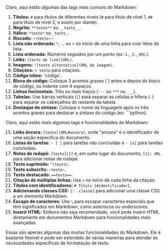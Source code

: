 <p>Claro, aqui estão algumas das tags mais comuns do Markdown:</p><ol><li><strong>Títulos:</strong> <code>#</code> para títulos de diferentes níveis (<code>#</code> para título de nível 1, <code>##</code> para título de nível 2, e assim por diante).</li><li><strong>Negrito:</strong> <code>**texto**</code> ou <code>__texto__</code>.</li><li><strong>Itálico:</strong> <code>*texto*</code> ou <code>_texto_</code>.</li><li><strong>Riscado:</strong> <code>~~texto~~</code>.</li><li><strong>Lista não ordenada:</strong> <code>*</code>, <code>-</code>, ou <code>+</code> no início de uma linha para criar itens de lista.</li><li><strong>Lista ordenada:</strong> Números seguidos por um ponto (ex: <code>1.</code>, <code>2.</code>, etc.).</li><li><strong>Links:</strong> <code>[texto do link](URL)</code>.</li><li><strong>Imagens:</strong> <code>![texto alternativo](URL da imagem)</code>.</li><li><strong>Citações:</strong> <code>&gt; texto</code> para citações.</li><li><strong>Código inline:</strong> `código`.</li><li><strong>Bloco de código:</strong> Coloque 3 acentos graves (`) antes e depois do bloco de código, ou indente com 4 espaços.</li><li><strong>Linhas horizontais:</strong> Três ou mais traços (<code>---</code> ou <code>***</code> ou <code>___</code>).</li><li><strong>Tabelas:</strong> Use barras verticais (<code>|</code>) para separar as células e hífens (<code>-</code>) para separar os cabeçalhos do restante da tabela.</li><li><strong>Destaque de sintaxe:</strong> Coloque o nome da linguagem após os três acentos graves para destacar a sintaxe do código (ex: ```python).</li></ol>

<p>Claro, aqui estão mais algumas tags e funcionalidades do Markdown:</p><ol start="15"><li><strong>Links âncora:</strong> <code>[texto](URL#ancora)</code>, onde "ancora" é o identificador de uma seção específica do documento.</li><li><strong>Listas de tarefas:</strong> <code>- [ ]</code> para tarefas não concluídas e <code>- [x]</code> para tarefas concluídas.</li><li><strong>Notas de rodapé:</strong> <code>[texto][1]</code> e, em outro lugar do documento, <code>[1]: URL</code> para adicionar notas de rodapé.</li><li><strong>Texto suprimido:</strong> <code>^(texto)</code>.</li><li><strong>Texto subscrito:</strong> <code>~texto~</code>.</li><li><strong>Texto destacado:</strong> <code>==texto==</code>.</li><li><strong>Citação de múltiplas linhas:</strong> Use <code>&gt;</code> no início de cada linha da citação.</li><li><strong>Títulos com identificadores:</strong> <code># Título {#identificador}</code>.</li><li><strong>Adicionando classes CSS:</strong> <code>{: .classe}</code> para adicionar uma classe CSS a um elemento Markdown.</li><li><strong>Escape de caracteres:</strong> Use <code>\</code> para escapar caracteres especiais que têm significados em Markdown, como asteriscos ou underscores.</li><li><strong>Inserir HTML:</strong> Embora não seja recomendado, você pode inserir HTML diretamente em documentos Markdown para funcionalidades mais avançadas.</li></ol><p>Essas são apenas algumas das muitas funcionalidades do Markdown. Ele é bastante flexível e pode ser estendido de várias maneiras para atender às necessidades específicas de formatação de texto.</p>